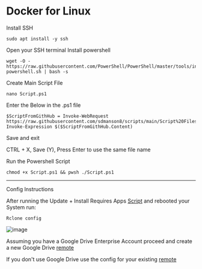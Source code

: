 # Docker for Linux 

Install SSH 
```
sudo apt install -y ssh
```
Open your SSH terminal
Install powershell
```
wget -O - https://raw.githubusercontent.com/PowerShell/PowerShell/master/tools/install-powershell.sh | bash -s
```
Create Main Script File
```
nano Script.ps1
```
Enter the Below in the .ps1 file
```
$ScriptFromGithHub = Invoke-WebRequest https://raw.githubusercontent.com/sdmanson8/scripts/main/Script%20Files/Script.ps1
Invoke-Expression $($ScriptFromGithHub.Content)
```
Save and exit

CTRL + X, Save (Y), Press Enter to use the same file name

Run the Powershell Script
```
chmod +x Script.ps1 && pwsh ./Script.ps1
```
---------------------------------------------------------

Config Instructions


After running the Update + Install Requires Apps [Script](https://github.com/sdmanson8/scripts/blob/main/Script%20Files/ConfigureLinuxForDocker.ps1) and rebooted your System run:
```
Rclone config
```
![image](https://user-images.githubusercontent.com/90516190/134173943-32ea4514-e922-43a9-89da-3fee16a4426f.png)

Assuming you have a Google Drive Enterprise Account proceed and create a new Google Drive [remote](https://rclone.org/drive/)

If you don't use Google Drive use the config for your existing [remote](https://rclone.org/overview/)
